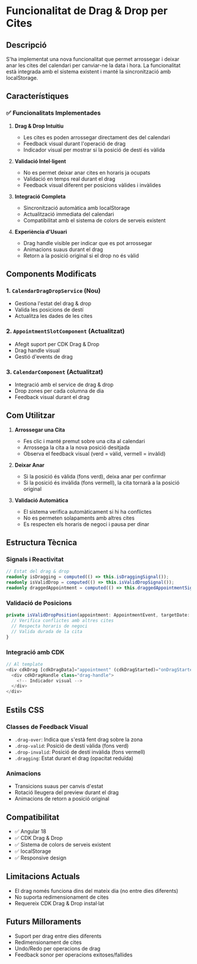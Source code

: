 # Funcionalitat de Drag & Drop per Cites

## Descripció

S'ha implementat una nova funcionalitat que permet arrossegar i deixar anar les cites del calendari per canviar-ne la data i hora. La funcionalitat està integrada amb el sistema existent i manté la sincronització amb localStorage.

## Característiques

### ✅ Funcionalitats Implementades

1. **Drag & Drop Intuitiu**
   - Les cites es poden arrossegar directament des del calendari
   - Feedback visual durant l'operació de drag
   - Indicador visual per mostrar si la posició de destí és vàlida

2. **Validació Intel·ligent**
   - No es permet deixar anar cites en horaris ja ocupats
   - Validació en temps real durant el drag
   - Feedback visual diferent per posicions vàlides i invàlides

3. **Integració Completa**
   - Sincronització automàtica amb localStorage
   - Actualització immediata del calendari
   - Compatibilitat amb el sistema de colors de serveis existent

4. **Experiència d'Usuari**
   - Drag handle visible per indicar que es pot arrossegar
   - Animacions suaus durant el drag
   - Retorn a la posició original si el drop no és vàlid

## Components Modificats

### 1. `CalendarDragDropService` (Nou)
- Gestiona l'estat del drag & drop
- Valida les posicions de destí
- Actualitza les dades de les cites

### 2. `AppointmentSlotComponent` (Actualitzat)
- Afegit suport per CDK Drag & Drop
- Drag handle visual
- Gestió d'events de drag

### 3. `CalendarComponent` (Actualitzat)
- Integració amb el service de drag & drop
- Drop zones per cada columna de dia
- Feedback visual durant el drag

## Com Utilitzar

1. **Arrossegar una Cita**
   - Fes clic i manté premut sobre una cita al calendari
   - Arrossega la cita a la nova posició desitjada
   - Observa el feedback visual (verd = vàlid, vermell = invàlid)

2. **Deixar Anar**
   - Si la posició és vàlida (fons verd), deixa anar per confirmar
   - Si la posició és invàlida (fons vermell), la cita tornarà a la posició original

3. **Validació Automàtica**
   - El sistema verifica automàticament si hi ha conflictes
   - No es permeten solapaments amb altres cites
   - Es respecten els horaris de negoci i pausa per dinar

## Estructura Tècnica

### Signals i Reactivitat
```typescript
// Estat del drag & drop
readonly isDragging = computed(() => this.isDraggingSignal());
readonly isValidDrop = computed(() => this.isValidDropSignal());
readonly draggedAppointment = computed(() => this.draggedAppointmentSignal());
```

### Validació de Posicions
```typescript
private isValidDropPosition(appointment: AppointmentEvent, targetDate: Date, targetTime: string): boolean {
  // Verifica conflictes amb altres cites
  // Respecta horaris de negoci
  // Valida durada de la cita
}
```

### Integració amb CDK
```typescript
// Al template
<div cdkDrag [cdkDragData]="appointment" (cdkDragStarted)="onDragStarted($event)">
  <div cdkDragHandle class="drag-handle">
    <!-- Indicador visual -->
  </div>
</div>
```

## Estils CSS

### Classes de Feedback Visual
- `.drag-over`: Indica que s'està fent drag sobre la zona
- `.drop-valid`: Posició de destí vàlida (fons verd)
- `.drop-invalid`: Posició de destí invàlida (fons vermell)
- `.dragging`: Estat durant el drag (opacitat reduïda)

### Animacions
- Transicions suaus per canvis d'estat
- Rotació lleugera del preview durant el drag
- Animacions de retorn a posició original

## Compatibilitat

- ✅ Angular 18
- ✅ CDK Drag & Drop
- ✅ Sistema de colors de serveis existent
- ✅ localStorage
- ✅ Responsive design

## Limitacions Actuals

- El drag només funciona dins del mateix dia (no entre dies diferents)
- No suporta redimensionament de cites
- Requereix CDK Drag & Drop instal·lat

## Futurs Milloraments

- Suport per drag entre dies diferents
- Redimensionament de cites
- Undo/Redo per operacions de drag
- Feedback sonor per operacions exitoses/fallides 
